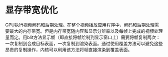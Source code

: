 # 显存带宽优化
GPU执行视频解码和后期处理。在整个视频播放应用程序中，解码和后期处理需要最大的内存带宽。但是内存带宽随内容和显示分辨率以及每帧上完成的视频处理量而定。用blit方法显示帧（即直接将帧绘制到显示窗口上）需要将帧复制两次：一次复制到合成目标表面，一次复制到渲染表面。通过使用覆盖方法可以避免这些昂贵的复制操作，内核可以利用该方法将帧直接渲染到覆盖表面。
